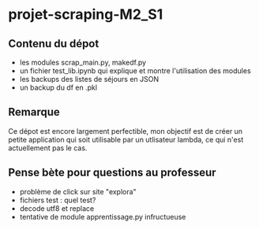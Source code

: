 # projet-scraping-M2_S1

## Contenu du dépot

- les modules scrap_main.py, makedf.py
- un fichier test_lib.ipynb qui explique et montre l'utilisation des modules
- les backups des listes de séjours en JSON
- un backup du df en .pkl

## Remarque

Ce dépot est encore largement perfectible, mon objectif est de créer un petite application 
qui soit utilisable par un utlisateur lambda, ce qui n'est actuellement pas le cas. 

## Pense bète pour questions au professeur

- problème de click sur site "explora"
- fichiers test : quel test?
- decode utf8 et replace
- tentative de module apprentissage.py infructueuse
